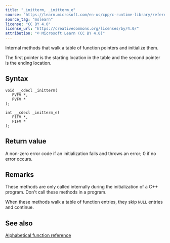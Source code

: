 ```yaml
---
title: "_initterm, _initterm_e"
source: "https://learn.microsoft.com/en-us/cpp/c-runtime-library/reference/initterm-initterm-e?view=msvc-170"
source_tag: "mslearn"
license: "CC BY 4.0"
license_url: "https://creativecommons.org/licenses/by/4.0/"
attribution: "© Microsoft Learn (CC BY 4.0)"
---
```

Internal methods that walk a table of function pointers and initialize them.

The first pointer is the starting location in the table and the second pointer is the ending location.

## Syntax

```
void __cdecl _initterm(
   PVFV *,
   PVFV *
);

int __cdecl _initterm_e(
   PIFV *,
   PIFV *
);
```

## Return value

A non-zero error code if an initialization fails and throws an error; 0 if no error occurs.

## Remarks

These methods are only called internally during the initialization of a C++ program. Don't call these methods in a program.

When these methods walk a table of function entries, they skip `NULL` entries and continue.

## See also

[Alphabetical function reference](https://learn.microsoft.com/en-us/cpp/c-runtime-library/reference/crt-alphabetical-function-reference?view=msvc-170)